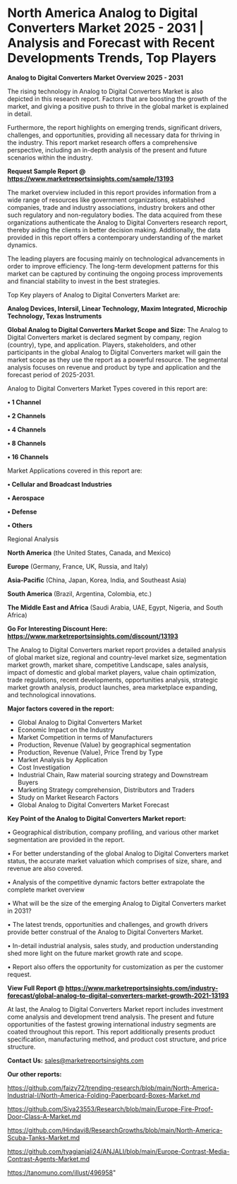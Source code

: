  # North America Analog to Digital Converters Market 2025 - 2031 | Analysis and Forecast with Recent Developments Trends, Top Players

<Strong> Analog to Digital Converters Market Overview 2025 - 2031</strong>

The rising technology in Analog to Digital Converters Market is also depicted in this research report. Factors that are boosting the growth of the market, and giving a positive push to thrive in the global market is explained in detail.

Furthermore, the report highlights on emerging trends, significant drivers, challenges, and opportunities, providing all necessary data for thriving in the industry. This report market research offers a comprehensive perspective, including an in-depth analysis of the present and future scenarios within the industry.

<strong>Request Sample Report @ <a href=https://www.marketreportsinsights.com/sample/13193>https://www.marketreportsinsights.com/sample/13193</a></strong>

The market overview included in this report provides information from a wide range of resources like government organizations, established companies, trade and industry associations, industry brokers and other such regulatory and non-regulatory bodies. The data acquired from these organizations authenticate the Analog to Digital Converters research report, thereby aiding the clients in better decision making. Additionally, the data provided in this report offers a contemporary understanding of the market dynamics.

The leading players are focusing mainly on technological advancements in order to improve efficiency. The long-term development patterns for this market can be captured by continuing the ongoing process improvements and financial stability to invest in the best strategies.

Top Key players of Analog to Digital Converters Market are:

<strong>Analog Devices, Intersil, Linear Technology, Maxim Integrated, Microchip Technology, Texas Instruments</strong>

<strong><b>Global Analog to Digital Converters Market Scope and Size:</b></strong>
The Analog to Digital Converters market is declared segment by company, region (country), type, and application. Players, stakeholders, and other participants in the global Analog to Digital Converters market will gain the market scope as they use the report as a powerful resource. The segmental analysis focuses on revenue and product by type and application and the forecast period of 2025-2031.

Analog to Digital Converters Market Types covered in this report are:

<strong>• 1 Channel

• 2 Channels

• 4 Channels

• 8 Channels

• 16 Channels</strong>

Market Applications covered in this report are:

<strong>• Cellular and Broadcast Industries

• Aerospace

• Defense

• Others</strong> 

Regional Analysis

<strong>North America</strong> (the United States, Canada, and Mexico)

<strong>Europe</strong> (Germany, France, UK, Russia, and Italy)

<strong>Asia-Pacific</strong> (China, Japan, Korea, India, and Southeast Asia)

<strong>South America</strong> (Brazil, Argentina, Colombia, etc.)

<strong>The Middle East and Africa</strong> (Saudi Arabia, UAE, Egypt, Nigeria, and South Africa)

<strong>Go For Interesting Discount Here: <a href=https://www.marketreportsinsights.com/discount/13193>https://www.marketreportsinsights.com/discount/13193</a></strong>

The Analog to Digital Converters market report provides a detailed analysis of global market size, regional and country-level market size, segmentation market growth, market share, competitive Landscape, sales analysis, impact of domestic and global market players, value chain optimization, trade regulations, recent developments, opportunities analysis, strategic market growth analysis, product launches, area marketplace expanding, and technological innovations.

<strong><b>Major factors covered in the report:</b></strong>
<ul>
  <li>Global Analog to Digital Converters Market </li>
  <li>Economic Impact on the Industry</li>
  <li>Market Competition in terms of Manufacturers</li>
  <li>Production, Revenue (Value) by geographical segmentation</li>
  <li>Production, Revenue (Value), Price Trend by Type</li>
  <li>Market Analysis by Application</li>
  <li>Cost Investigation</li>
  <li>Industrial Chain, Raw material sourcing strategy and Downstream Buyers</li>
  <li>Marketing Strategy comprehension, Distributors and Traders</li>
  <li>Study on Market Research Factors</li>
  <li>Global Analog to Digital Converters Market Forecast</li>
</ul>

<strong><b>Key Point of the Analog to Digital Converters Market report:</b></strong>

• Geographical distribution, company profiling, and various other market segmentation are provided in the report.

• For better understanding of the global Analog to Digital Converters market status, the accurate market valuation which comprises of size, share, and revenue are also covered.

• Analysis of the competitive dynamic factors better extrapolate the complete market overview

• What will be the size of the emerging Analog to Digital Converters market in 2031?

• The latest trends, opportunities and challenges, and growth drivers provide better construal of the Analog to Digital Converters Market.

• In-detail industrial analysis, sales study, and production understanding shed more light on the future market growth rate and scope.

• Report also offers the opportunity for customization as per the customer request.

<strong><b>View Full Report @ <a href=https://www.marketreportsinsights.com/industry-forecast/global-analog-to-digital-converters-market-growth-2021-13193>https://www.marketreportsinsights.com/industry-forecast/global-analog-to-digital-converters-market-growth-2021-13193</a></b></strong>


At last, the Analog to Digital Converters Market report includes investment come analysis and development trend analysis. The present and future opportunities of the fastest growing international industry segments are coated throughout this report. This report additionally presents product specification, manufacturing method, and product cost structure, and price structure.

<strong>Contact Us:</strong>
sales@marketreportsinsights.com

<strong>Our other reports:</strong>

<a href=https://github.com/faizy72/trending-research/blob/main/North-America-Industrial-I/North-America-Folding-Paperboard-Boxes-Market.md>https://github.com/faizy72/trending-research/blob/main/North-America-Industrial-I/North-America-Folding-Paperboard-Boxes-Market.md</a>

<a href=https://github.com/Siya23553/Research/blob/main/Europe-Fire-Proof-Door-Class-A-Market.md>https://github.com/Siya23553/Research/blob/main/Europe-Fire-Proof-Door-Class-A-Market.md</a>

<a href=https://github.com/Hindavi8/ResearchGrowths/blob/main/North-America-Scuba-Tanks-Market.md>https://github.com/Hindavi8/ResearchGrowths/blob/main/North-America-Scuba-Tanks-Market.md</a>

<a href=https://github.com/tyagianjali24/ANJALI/blob/main/Europe-Contrast-Media-Contrast-Agents-Market.md>https://github.com/tyagianjali24/ANJALI/blob/main/Europe-Contrast-Media-Contrast-Agents-Market.md</a>

<a href=https://tanomuno.com/illust/496958>https://tanomuno.com/illust/496958</a>"

